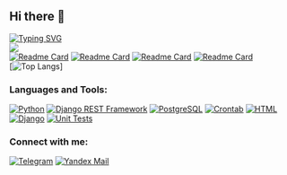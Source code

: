 ## Hi there 👋
[![Typing SVG](https://readme-typing-svg.herokuapp.com?color=%2336BCF7&lines=I+am+Backend+Developer+)](https://git.io/typing-svg)<br>
![](https://github-profile-summary-cards.vercel.app/api/cards/profile-details?username=hoodnika&theme=dracula)<br>
[![Readme Card](https://github-readme-stats.vercel.app/api/pin/?username=hoodnika&repo=MailingService&show_owner=true&theme=dracula)](https://github.com/Hoodnika/MailingService)
[![Readme Card](https://github-readme-stats.vercel.app/api/pin/?username=hoodnika&repo=DRF_Django_project&theme=dracula&show_owner=true)](https://github.com/Hoodnika/DRF_Django_project)
[![Readme Card](https://github-readme-stats.vercel.app/api/pin/?username=hoodnika&repo=JobVacancies&theme=dracula&show_owner=true)](https://github.com/Hoodnika/JobVacancies)
[![Readme Card](https://github-readme-stats.vercel.app/api/pin/?username=hoodnika&repo=Paid_content&theme=dracula&show_owner=true)](https://github.com/Hoodnika/Paid_content)<br>
[![Top Langs](https://github-readme-stats.vercel.app/api/top-langs/?username=hoodnika&layout=compact&theme=dracula)]<br>

### Languages and Tools:
[![Python](https://img.shields.io/badge/-Python-090909?style=for-the-badge&logo=Python&logoColor=white)](https://www.python.org/)
[![Django REST Framework](https://img.shields.io/badge/-Django%20REST%20Framework-090909?style=for-the-badge&logo=Django&logoColor=white)](https://www.django-rest-framework.org/)
[![PostgreSQL](https://img.shields.io/badge/-PostgreSQL-090909?style=for-the-badge&logo=PostgreSQL&logoColor=white)](https://www.postgresql.org/)
[![Crontab](https://img.shields.io/badge/-Crontab-090909?style=for-the-badge&logo=Crontab&logoColor=white)](https://crontab.guru/)
[![HTML](https://img.shields.io/badge/-HTML-090909?style=for-the-badge&logo=HTML5&logoColor=white)](https://www.w3.org/html/)
[![Django](https://img.shields.io/badge/-Django-090909?style=for-the-badge&logo=Django&logoColor=white)](https://www.djangoproject.com/)
[![Unit Tests](https://img.shields.io/badge/-Unit%20Tests-090909?style=for-the-badge&logo=Jest&logoColor=white)](https://en.wikipedia.org/wiki/Unit_testing)


### Connect with me:
[![Telegram](https://img.shields.io/badge/-Telegram-090909?style=for-the-badge&logo=telegram&logoColor=27A0D9)](https://t.me/hoodnika)
[![Yandex Mail](https://img.shields.io/badge/-hoodnika@yandex.ru-090909?style=for-the-badge&logo=YandexMail&logoColor=FFC107)](https://mail.yandex.ru/)